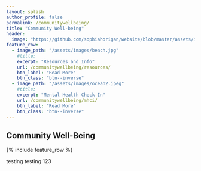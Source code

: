 ```yaml
---
layout: splash
author_profile: false
permalink: /communitywellbeing/
title: "Community Well-being"
header:
  image: "https://github.com/sophiahorigan/website/blob/master/assets/images/chipano.jpg"
feature_row:
  - image_path: "/assets/images/beach.jpg"
    #title: 
    excerpt: "Resources and Info"
    url: /communitywellbeing/resources/
    btn_label: "Read More"
    btn_class: "btn--inverse"
  - image_path: "/assets/images/ocean2.jpeg"
    #title: 
    excerpt: "Mental Health Check In"
    url: /communitywellbeing/mhci/
    btn_label: "Read More"
    btn_class: "btn--inverse"   
---
```


## Community Well-Being

{% include feature_row %}

testing testing 123

